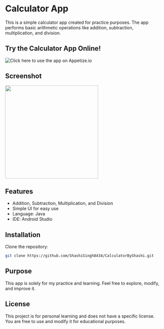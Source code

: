 # Calculator App

This is a simple calculator app created for practice purposes. The app performs basic arithmetic operations like addition, subtraction, multiplication, and division.
## Try the Calculator App Online!
![Click here to use the app on Appetize.io]([https://appetize.io/app/your-app-id](https://appetize.io/app/b_4f6taejrguflrqqiw4o4m2il3a))

## Screenshot
<img src="https://github.com/user-attachments/assets/f293ac66-9019-4eec-9623-f92007a37e6e" width="300">


## Features
- Addition, Subtraction, Multiplication, and Division
- Simple UI for easy use
- Language: Java
- IDE: Android Studio

## Installation
Clone the repository:
   ```sh
   git clone https://github.com/ShashiSingh8434/CalculatorByShashi.git
   ```

## Purpose
This app is solely for my practice and learning. Feel free to explore, modify, and improve it.

## License
This project is for personal learning and does not have a specific license. You are free to use and modify it for educational purposes.
